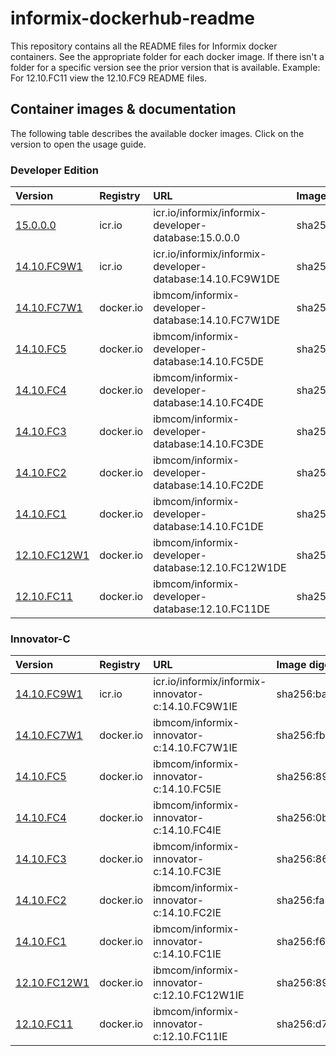# informix-dockerhub-readme

This repository contains all the README files for Informix docker containers.  See the appropriate folder for each docker image.  If there isn't a folder for a specific version see the prior version that is available.  Example: For 12.10.FC11 view the 12.10.FC9 README files.

## Container images & documentation

The following table describes the available docker images. Click on the version to open the usage guide.

### Developer Edition

| Version | Registry | URL | Image digest |
| :------- | :------ | :-------  | :------- |
[15.0.0.0 ](https://github.com/informix/informix-dockerhub-readme/blob/master/15.0.0.0/informix-developer-database.md)| icr.io |icr.io/informix/informix-developer-database:15.0.0.0     |  sha256:f27fa57739c1a0e36f070ce16c41435c51a75b27b72abe1ee432717f7beea609
[14.10.FC9W1 ](https://github.com/informix/informix-dockerhub-readme/blob/master/14.10.FC9W1/informix-developer-database.md)| icr.io |icr.io/informix/informix-developer-database:14.10.FC9W1DE     |  sha256:5eb0d519188d1c5d655775343974cec2063244b7a0f60b4e4dda8809ca9b376e
[14.10.FC7W1 ](https://github.com/informix/informix-dockerhub-readme/blob/master/14.10.FC7W1/informix-developer-database.md)| docker.io |ibmcom/informix-developer-database:14.10.FC7W1DE   |  sha256:069febf6b08d72866ad8d7b06c1caf190df423f7b407de1ce18e3d89a8f8803d
[14.10.FC5   ](https://github.com/informix/informix-dockerhub-readme/blob/master/14.10.FC5/informix-developer-database.md)| docker.io |ibmcom/informix-developer-database:14.10.FC5DE     |  sha256:cec3c0c42e996e85da8109197d760ac45ca2d7cd03a9ba9b44984d4a5d780830
[14.10.FC4   ](https://github.com/informix/informix-dockerhub-readme/blob/master/14.10.FC1/informix-developer-database.md)| docker.io |ibmcom/informix-developer-database:14.10.FC4DE     |  sha256:d09157f8ee52e54e9a00e2abd12887f6461d7ad73e28dd4114ee98299a56dc23
[14.10.FC3   ](https://github.com/informix/informix-dockerhub-readme/blob/master/14.10.FC1/informix-developer-database.md)| docker.io |ibmcom/informix-developer-database:14.10.FC3DE     |  sha256:be499a4b3dd44703499ec71d0b3cddc019f848f28f7e163af102345fdccac7ce
[14.10.FC2   ](https://github.com/informix/informix-dockerhub-readme/blob/master/14.10.FC1/informix-developer-database.md)| docker.io |ibmcom/informix-developer-database:14.10.FC2DE     |  sha256:5ba7397670dffba3b5e5116f303115744d83b9bc8a1c169772d0e32e363cfeb7
[14.10.FC1   ](https://github.com/informix/informix-dockerhub-readme/blob/master/14.10.FC1/informix-developer-database.md)| docker.io |ibmcom/informix-developer-database:14.10.FC1DE     |  sha256:f0fddbcca0d2f3f960152c2b7d3ce7ad8d098b2ebe7736c946126ce8ba1d7ed8
[12.10.FC12W1](https://github.com/informix/informix-dockerhub-readme/blob/master/12.10.FC12/informix-developer-database.md)| docker.io |ibmcom/informix-developer-database:12.10.FC12W1DE  |  sha256:da8e2f94f8897105ae463feb2465efd74c5879184f323061b4ac3a4b54d829ee
[12.10.FC11  ](https://github.com/informix/informix-dockerhub-readme/blob/master/12.10.FC12/informix-developer-database.md)| docker.io |ibmcom/informix-developer-database:12.10.FC11DE    |  sha256:59010a482ef5097a4b8f7c2ea1e578faecb64de7706ed880f0ff8df12901e914


### Innovator-C

| Version | Registry | URL | Image digest |
| :------- | :------ | :-------  | :------- |
[14.10.FC9W1 ](https://github.com/informix/informix-dockerhub-readme/blob/master/14.10.FC9W1/informix-innovator-c.md)| icr.io |icr.io/informix/informix-innovator-c:14.10.FC9W1IE   |  sha256:ba95136f6a0b11aca8c4b52cb014173bf8952ced27edee4e01517970e77b5340
[14.10.FC7W1 ](https://github.com/informix/informix-dockerhub-readme/blob/master/14.10.FC7W1/informix-innovator-c.md)| docker.io |ibmcom/informix-innovator-c:14.10.FC7W1IE   |  sha256:fb5a149a12b933bbc0736d491abba4fcf62d617bb64198c6da417d43ae712183
[14.10.FC5   ](https://github.com/informix/informix-dockerhub-readme/blob/master/14.10.FC5/informix-innovator-c.md)| docker.io |ibmcom/informix-innovator-c:14.10.FC5IE     |  sha256:894222cfa3483cefba42204acab1dc6b6c306e74c963249c14e40df0f671213c
[14.10.FC4   ](https://github.com/informix/informix-dockerhub-readme/blob/master/14.10.FC1/informix-innovator-c.md)| docker.io |ibmcom/informix-innovator-c:14.10.FC4IE     |  sha256:0bcf1aaf9651b6ae4cf476bcbfb187bfc77b36a44d0f08de957068522c0d2642
[14.10.FC3   ](https://github.com/informix/informix-dockerhub-readme/blob/master/14.10.FC1/informix-innovator-c.md)| docker.io |ibmcom/informix-innovator-c:14.10.FC3IE     |  sha256:8619b162c670def77693b32f822565620bccab7eb430ff5fdffccf52800bfce9
[14.10.FC2   ](https://github.com/informix/informix-dockerhub-readme/blob/master/14.10.FC1/informix-innovator-c.md)| docker.io |ibmcom/informix-innovator-c:14.10.FC2IE     |  sha256:fa5b2c9e4c929925162538decc19f97d4a6e51d7d703270b361e6df45fceec2f
[14.10.FC1   ](https://github.com/informix/informix-dockerhub-readme/blob/master/14.10.FC1/informix-innovator-c.md)| docker.io |ibmcom/informix-innovator-c:14.10.FC1IE     |  sha256:f6ac3a4472195e1f7baa39ff17b013d25116900d968d0e1b94b3f480da023396
[12.10.FC12W1](https://github.com/informix/informix-dockerhub-readme/blob/master/12.10.FC12/informix-innovator-c.md)| docker.io |ibmcom/informix-innovator-c:12.10.FC12W1IE  |  sha256:893a9af54eca8dfa6ecc94cde2c5b950b4666efc4b174201e9417e851df9fd63
[12.10.FC11  ](https://github.com/informix/informix-dockerhub-readme/blob/master/12.10.FC12/informix-innovator-c.md)| docker.io |ibmcom/informix-innovator-c:12.10.FC11IE    |  sha256:d770f1bfc1e98e9c2ec4ea90913615e990842115b72b590e69b38390b5275a1b
